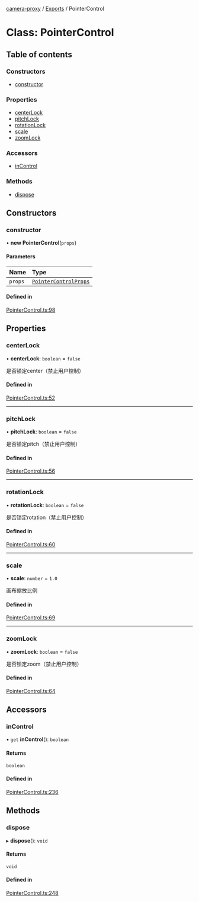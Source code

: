 [camera-proxy](../README.md) / [Exports](../modules.md) / PointerControl

# Class: PointerControl

## Table of contents

### Constructors

- [constructor](PointerControl.md#constructor)

### Properties

- [centerLock](PointerControl.md#centerlock)
- [pitchLock](PointerControl.md#pitchlock)
- [rotationLock](PointerControl.md#rotationlock)
- [scale](PointerControl.md#scale)
- [zoomLock](PointerControl.md#zoomlock)

### Accessors

- [inControl](PointerControl.md#incontrol)

### Methods

- [dispose](PointerControl.md#dispose)

## Constructors

### constructor

• **new PointerControl**(`props`)

#### Parameters

| Name | Type |
| :------ | :------ |
| `props` | [`PointerControlProps`](../interfaces/PointerControlProps.md) |

#### Defined in

[PointerControl.ts:98](https://github.com/alibaba/camera-proxy/blob/b757eb3/src/PointerControl.ts#L98)

## Properties

### centerLock

• **centerLock**: `boolean` = `false`

是否锁定center（禁止用户控制）

#### Defined in

[PointerControl.ts:52](https://github.com/alibaba/camera-proxy/blob/b757eb3/src/PointerControl.ts#L52)

___

### pitchLock

• **pitchLock**: `boolean` = `false`

是否锁定pitch（禁止用户控制）

#### Defined in

[PointerControl.ts:56](https://github.com/alibaba/camera-proxy/blob/b757eb3/src/PointerControl.ts#L56)

___

### rotationLock

• **rotationLock**: `boolean` = `false`

是否锁定rotation（禁止用户控制）

#### Defined in

[PointerControl.ts:60](https://github.com/alibaba/camera-proxy/blob/b757eb3/src/PointerControl.ts#L60)

___

### scale

• **scale**: `number` = `1.0`

画布缩放比例

#### Defined in

[PointerControl.ts:69](https://github.com/alibaba/camera-proxy/blob/b757eb3/src/PointerControl.ts#L69)

___

### zoomLock

• **zoomLock**: `boolean` = `false`

是否锁定zoom（禁止用户控制）

#### Defined in

[PointerControl.ts:64](https://github.com/alibaba/camera-proxy/blob/b757eb3/src/PointerControl.ts#L64)

## Accessors

### inControl

• `get` **inControl**(): `boolean`

#### Returns

`boolean`

#### Defined in

[PointerControl.ts:236](https://github.com/alibaba/camera-proxy/blob/b757eb3/src/PointerControl.ts#L236)

## Methods

### dispose

▸ **dispose**(): `void`

#### Returns

`void`

#### Defined in

[PointerControl.ts:248](https://github.com/alibaba/camera-proxy/blob/b757eb3/src/PointerControl.ts#L248)

